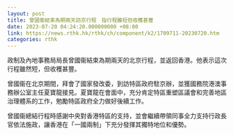 ```yaml
---
layout: post
title: 曾國衞結束為期兩天訪京行程　指行程雖短但收穫甚豐
date: 2023-07-20 04:24:20.000000000 +08:00
link: https://news.rthk.hk/rthk/ch/component/k2/1709711-20230720.htm
categories: rthk
---
```


政制及內地事務局局長曾國衞結束為期兩天的北京行程，並返回香港。他表示這次行程雖然短，但收穫甚豐。

曾國衞在北京期間，拜會了國家發改委，到訪特區政府駐京辦，並獲國務院港澳事務辦公室主任夏寶龍接見。夏寶龍在會面中，充分肯定特區重塑區議會和完善地區治理體系的工作，勉勵特區政府全力做好後續工作。

曾國衞總結行程時感謝中央對香港特區的支持，並會繼續帶領同事全力支持行政長官依法施政，讓香港在「一國兩制」下充分發揮其獨特地位和優勢。
